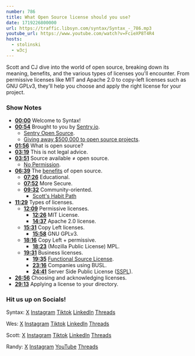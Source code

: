 ```yaml
---
number: 786
title: What Open Source license should you use?
date: 1719226800000
url: https://traffic.libsyn.com/syntax/Syntax_-_786.mp3
youtube_url: https://www.youtube.com/watch?v=FcieXP8T4R4
hosts:
  - stolinski
  - w3cj
---
```


Scott and CJ dive into the world of open source, breaking down its meaning, benefits, and the various types of licenses you'll encounter. From permissive licenses like MIT and Apache 2.0 to copy-left licenses such as GNU GPLv3, they'll help you choose and apply the right license for your project.

### Show Notes

* **[00:00](#t=00:00)** Welcome to Syntax!
* **[00:54](#t=00:54)** Brought to you by [Sentry.io](https://sentry.io/syntax).
    * [Sentry Open Source](https://open.sentry.io/).
    * [Giving away $500,000 to open source projects](https://blog.sentry.io/we-just-gave-500-000-dollars-to-open-source-maintainers/#sponsorship-at-scale).
* **[01:56](#t=01:56)** What is open source?
* **[03:19](#t=03:19)** This is not legal advice.
* **[03:51](#t=03:51)** Source available ≠ open source.
    * [No Permission](https://choosealicense.com/no-permission/).
* **[06:39](#t=06:39)** The [benefits](https://open.sentry.io/benefits/) of open source.
    * **[07:26](#t=07:26)** Educational.
    * **[07:52](#t=07:52)** More Secure.
    * **[09:32](#t=09:32)** Community-oriented.
        * [Scott's Habit Path](https://habitpath.io/landing)
* **[11:29](#t=11:29)** Types of licenses.
    * **[12:09](#t=12:09)** Permissive licenses.
        * **[12:26](#t=12:26)** MIT License.
        * **[14:37](#t=14:37)** Apache 2.0 license.
    * **[15:31](#t=15:31)** Copy Left licenses.
        * **[15:58](#t=15:58)** GNU GPLv3.
    * **[18:16](#t=18:16)** Copy Left + permissive.
        * **[18:23](#t=18:23)** (Mozilla Public License) MPL.
    * **[19:31](#t=19:31)** Business licenses.
        * **[19:35](#t=19:35)** [Functional Source License](https://fsl.software/).
        * **[23:16](#t=23:16)** Companies using BUSL.
        * **[24:41](#t=24:41)** Server Side Public License ([SSPL](https://www.mongodb.com/legal/licensing/server-side-public-license)).
* **[26:56](#t=26:56)** Choosing and acknowledging licenses.
* **[29:13](#t=29:13)** Applying a license to your directory.

### Hit us up on Socials!

Syntax: [X](https://twitter.com/syntaxfm) [Instagram](https://www.instagram.com/syntax_fm/) [Tiktok](https://www.tiktok.com/@syntaxfm) [LinkedIn](https://www.linkedin.com/company/96077407/admin/feed/posts/) [Threads](https://www.threads.net/@syntax_fm)

Wes: [X](https://twitter.com/wesbos) [Instagram](https://www.instagram.com/wesbos/) [Tiktok](https://www.tiktok.com/@wesbos) [LinkedIn](https://www.linkedin.com/in/wesbos/) [Threads](https://www.threads.net/@wesbos)

Scott: [X](https://twitter.com/stolinski) [Instagram](https://www.instagram.com/stolinski/) [Tiktok](https://www.tiktok.com/@stolinski) [LinkedIn](https://www.linkedin.com/in/stolinski/) [Threads](https://www.threads.net/@stolinski)

Randy: [X](https://twitter.com/randyrektor) [Instagram](https://www.instagram.com/randyrektor/) [YouTube](https://www.youtube.com/@randyrektor) [Threads](https://www.threads.net/@randyrektor)
